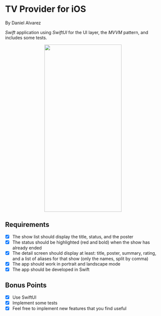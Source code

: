 # TV Provider for iOS

By Daniel Alvarez

_Swift_ application using _SwiftUI_ for the UI layer, the _MVVM_ pattern, and includes some tests.

<p align="center">
  <img width="250" height="541" src="/screenshots/screenshot1.gif">
</p>

## Requirements

- [x] The show list should display the title, status, and the poster
- [x] The status should be highlighted (red and bold) when the show has already ended
- [x] The detail screen should display at least: title, poster, summary, rating, and a list of
aliases for that show (only the names, split by comma)
- [x] The app should work in portrait and landscape mode
- [x] The app should be developed in Swift

## Bonus Points

- [x] Use SwiftUI
- [x] Implement some tests
- [x] Feel free to implement new features that you find useful